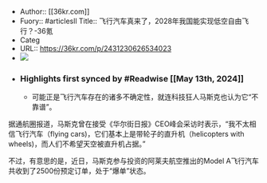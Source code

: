 - Author:: [[36kr.com]]
- Fuory:: #articlesll Title:: 飞行汽车真来了，2028年我国能实现低空自由飞行？-36氪
- Categ
- URL:: https://36kr.com/p/2431230626534023
- ![](https://readwise-assets.s3.amazonaws.com/static/images/article1.be68295a7e40.png)
- ### Highlights first synced by #Readwise [[May 13th, 2024]]
    - 可能正是飞行汽车存在的诸多不确定性，就连科技狂人马斯克也认为它“不靠谱”。

据通航圈报道，马斯克曾在接受《华尔街日报》CEO峰会采访时表示，“我不太相信飞行汽车（flying cars)，它们基本上是带轮子的直升机（helicopters with wheels)，而人们不希望天空被直升机占据。”

不过，有意思的是，近日，马斯克参与投资的阿莱夫航空推出的Model A飞行汽车共收到了2500份预定订单，处于“爆单”状态。
